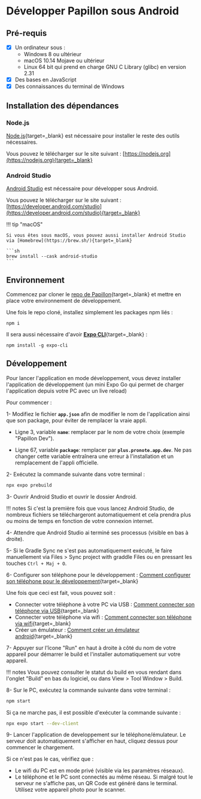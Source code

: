 # Développer Papillon sous Android

## **Pré-requis**
- [x] Un ordinateur sous :
    - Windows 8 ou ultérieur
    - macOS 10.14 Mojave ou ultérieur
    - Linux 64 bit qui prend en charge GNU C Library (glibc) en version 2.31
- [x] Des bases en JavaScript
- [x] Des connaissances du terminal de Windows

## **Installation des dépendances**

### Node.js
[Node.js](https://nodejs.org){target=_blank} est nécessaire pour installer le reste des outils nécessaires.

Vous pouvez le télécharger sur le site suivant : [https://nodejs.org](https://nodejs.org){target=_blank}

### Android Studio

[Android Studio](https://developer.android.com/studio) est nécessaire pour développer sous Android.

Vous pouvez le télécharger sur le site suivant : [https://developer.android.com/studio](https://developer.android.com/studio){target=_blank}

!!! tip "macOS"

    Si vous êtes sous macOS, vous pouvez aussi installer Android Studio via [Homebrew](https://brew.sh/){target=_blank}

    ```sh
    brew install --cask android-studio
    ```

## Environnement
Commencez par cloner le  [repo de Papillon](https://github.com/PapillonApp/Papillon){target=_blank} et mettre en place votre environnement de développement.

Une fois le repo cloné, installez simplement les packages npm liés :

```
npm i
```

Il sera aussi nécessaire d'avoir [**Expo CLI**](https://docs.expo.dev/more/expo-cli/){target=_blank} :

```
npm install -g expo-cli
```

## **Développement**

Pour lancer l'application en mode développement, vous devez installer l'application de développement (un mini Expo Go qui permet de charger l'application depuis votre PC avec un live reload)

Pour commencer :

1- Modifiez le fichier **`app.json`** afin de modifier le nom de l'application ainsi que son package, pour éviter de remplacer la vraie appli.

- Ligne 3, variable **`name`**: remplacer par le nom de votre choix (exemple "Papillon Dev").

- Ligne 67, variable **`package`**: remplacer par **`plus.pronote.app.dev`**. Ne pas changer cette variable entraînera une erreur à l'installation et un remplacement de l'appli officielle.

2- Exécutez la commande suivante dans votre terminal :
```sh
npx expo prebuild
```

3- Ouvrir Android Studio et ouvrir le dossier Android. 

!!! notes
    Si c'est la première fois que vous lancez Android Studio, de nombreux fichiers se téléchargeront automatiquement et cela prendra plus ou moins de temps en fonction de votre connexion internet.

4- Attendre que Android Studio ai terminé ses processus (visible en bas à droite). 

5- Si le Gradle Sync ne s'est pas automatiquement exécuté, le faire manuellement via Files > Sync project with graddle Files ou en pressant les touches `Ctrl + Maj + O`.

6- Configurer son téléphone pour le développement :  [Comment configurer son téléphone pour le développement](https://developer.android.com/studio/run/device?hl=fr#setting-up){target=_blank}

Une fois que ceci est fait, vous pouvez soit :
    
- Connecter votre téléphone à votre PC via USB : [Comment connecter son téléphone via USB](https://developer.android.com/studio/run/device?hl=fr#connect){target=_blank}
- Connecter votre téléphone via wifi : [Comment connecter son téléphone via wifi](https://developer.android.com/studio/run/device?hl=fr#wireless){target=_blank}
- Créer un émulateur : [Comment créer un émulateur android](https://developer.android.com/studio/run/emulator?hl=fr#avd){target=_blank}

7- Appuyer sur l'îcone "Run" en haut à droite à côté du nom de votre appareil pour démarrer le build et l'installer automatiquement sur votre appareil.

!!! notes
    Vous pouvez consulter le statut du build en vous rendant dans l'onglet "Build" en bas du logiciel, ou dans View > Tool Window > Build.

8- Sur le PC, exécutez la commande suivante dans votre terminal :
```sh
npm start
```

Si ça ne marche pas, il est possible d'exécuter la commande suivante : 
```sh
npx expo start --dev-client
```

9- Lancer l'application de developpement sur le téléphone/émulateur. Le serveur doit automatiquement s'afficher en haut, cliquez dessus pour commencer le chargement. <br>

Si ce n'est pas le cas, vérifiez que :

- Le wifi du PC est en mode privé (visible via les paramètres réseaux).
- Le téléphone et le PC sont connectés au même réseau. Si malgré tout le serveur ne s'affiche pas, un QR Code est généré dans le terminal. Utilisez votre appareil photo pour le scanner.

